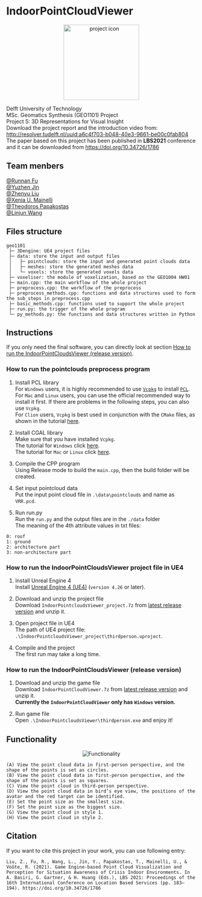 # IndoorPointCloudViewer
<div align=center><img src="https://github.com/peterliu502/IndoorPointCloudViewer/blob/master/readme_img/icon.png" width = "200" height = "200" alt = "project icon" /></div>   

Delft University of Technology  
MSc. Geomatics Synthesis (GEO1101) Project  
Project 5: 3D Representations for Visual Insight  
Download the project report and the introduction video from: http://resolver.tudelft.nl/uuid:a6c4f703-b048-40e3-9661-be00c0fab804   
The paper based on this project has been published in **LBS2021** conference and it can be downloaded from https://doi.org/10.34726/1786  

## Team menbers  
[@Runnan Fu](https://github.com/runnanfu)  
[@Yuzhen Jin](https://github.com/yuzhenjin3000)  
[@Zhenyu Liu](https://github.com/peterliu502)  
[@Xenia U. Mainelli](https://github.com/mainelli)  
[@Theodoros Papakostas](https://github.com/tpapakostas)  
[@Linjun Wang](https://github.com/fiodccobw)

## Files structure
```
geo1101
 ├─ 3Dengine: UE4 project files
 ├─ data: store the input and output files
 │   ├─ pointclouds: store the input and generated point clouds data
 │   ├─ meshes: store the generated meshes data
 │   └─ voxels: store the generated voxels data
 ├─ voxeliser: the module of voxelization, based on the GEO1004 HW01
 ├─ main.cpp: the main workflow of the whole project
 ├─ preprocess.cpp: the workflow of the preprocess
 ├─ preprocess_methods.cpp: functions and data structures used to form the sub_steps in preprocess.cpp
 ├─ basic_methods.cpp: functions used to support the whole project
 ├─ run.py: the trigger of the whole program
 └─ py_methods.py: the functions and data structures written in Python

```
## Instructions  
If you only need the final software, you can directly look at section [How to run the IndoorPointCloudsViewer (release version)](https://github.com/peterliu502/IndoorPointCloudViewer#how-to-run-the-indoorpointcloudsviewer-release-version).  
### How to run the pointclouds preprocess program  
  1. Install PCL library  
For `Windows` users, it is highly recommended to use [`Vcpkg`](https://github.com/microsoft/vcpkg/releases) to install [`PCL`](https://pointclouds.org/downloads/).  
For `Mac` and `Linux` users, you can use the official recommended way to install it first. If there are problems in the following steps, you can also use `Vcpkg`.  
For `Clion` users, `Vcpkg` is best used in conjunction with the `CMake` files, as shown in the tutorial [here](https://github.com/microsoft/vcpkg#vcpkg-with-clion).  

  2. Install CGAL library  
Make sure that you have installed `Vcpkg`.   
The tutorial for `Windows` click [here](https://doc.cgal.org/latest/Manual/windows.html).  
The tutorial for `Mac` or `Linux` click [here](https://doc.cgal.org/latest/Manual/usage.html).  

  3. Compile the CPP program  
Using Release mode to build the `main.cpp`, then the build folder will be created.  

  4. Set input pointcloud data  
  Put the input point cloud file in `.\data\pointclouds` and name as `VRR.pcd`.

  5. Run run.py  
Run the `run.py` and the output files are in the `./data` folder  
The meaning of the 4th attribute values in txt files:  
```
0: roof
1: ground
2: architecture part
3: non-architecture part
```  


### How to run the IndoorPointCloudsViewer project file in UE4
  1. Install Unreal Engine 4  
Install [Unreal Engine 4 (UE4)](www.unrealengine.com) (`version 4.26` or later).  

  2. Download and unzip the project file  
Download `IndoorPointcloudsViewer_project.7z` from [latest release version](https://github.com/peterliu502/IndoorPointCloudViewer/releases) and unzip it.  

  3. Open project file in UE4  
The path of UE4 project file: `.\IndoorPointcloudsViewer_project\thirdperson.uproject`.

  4. Compile and the project  
The first run may take a long time.  


### How to run the IndoorPointCloudsViewer (release version)  
  1. Download and unzip the game file  
Download `IndoorPointCloudViewer.7z` from [latest release version](https://github.com/peterliu502/IndoorPointCloudViewer/releases) and unzip it.  
__Currently the `IndoorPointCloudViewer` only has `Windows` version.__

  2. Run game file  
Open `.\IndoorPointcloudsViewer\thirdperson.exe` and enjoy it!  

## Functionality
<div align=center><img src="https://github.com/peterliu502/IndoorPointCloudViewer/blob/master/readme_img/function.png" alt = "Functionality" /></div>   

```
(A) View the point cloud data in first-person perspective, and the shape of the points is set as circles.
(B) View the point cloud data in first-person perspective, and the shape of the points is set as squares.
(C) View the point cloud in third-person perspective.
(D) View the point cloud data in bird’s eye view, the positions of the avatar and the red target can be identified.
(E) Set the point size as the smallest size.
(F) Set the point size as the biggest size.
(G) View the point cloud in style 1.
(H) View the point cloud in style 2.
```  

## Citation  
If you want to cite this project in your work, you can use following entry:  
```
Liu, Z., Fu, R., Wang, L., Jin, Y., Papakostas, T., Mainelli, U., & Voûte, R. (2021). Game Engine-based Point Cloud Visualization and Perception for Situation Awareness of Crisis Indoor Environments. In A. Basiri, G. Gartner, & H. Huang (Eds.), LBS 2021: Proceedings of the 16th International Conference on Location Based Services (pp. 183–194). https://doi.org/10.34726/1786
```
